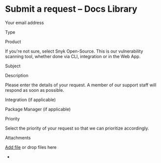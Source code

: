 # Submit a request – Docs Library

Your email address

Type

Product

If you're not sure, select Snyk Open-Source. This is our vulnerability scanning tool, whether done via CLI, integration or in the Web App.

Subject

Description

Please enter the details of your request. A member of our support staff will respond as soon as possible.

Integration \(if applicable\)

Package Manager \(if applicable\)

Priority

Select the priority of your request so that we can prioritize accordingly.

Attachments

[Add file](untitled-334.md) or drop files here

* 
